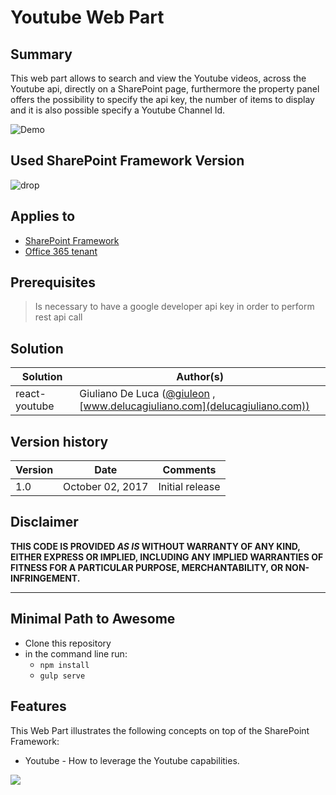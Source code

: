 # Youtube Web Part

## Summary
This web part allows to search and view the Youtube videos, across the Youtube api, directly on a SharePoint page, furthermore the property panel offers the possibility to specify the api key, the number of items to display and it is also possible specify a Youtube Channel Id.

![Demo](/assets/Preview.gif)

## Used SharePoint Framework Version 
![drop](https://img.shields.io/badge/version-GA-green.svg)

## Applies to

* [SharePoint Framework](https:/dev.office.com/sharepoint)
* [Office 365 tenant](https://dev.office.com/sharepoint/docs/spfx/set-up-your-development-environment)

## Prerequisites
 
> Is necessary to have a google developer api key in order to perform rest api call

## Solution

Solution|Author(s)
--------|---------
react-youtube|Giuliano De Luca ([@giuleon](https://twitter.com/giuleon) , [www.delucagiuliano.com](delucagiuliano.com))


## Version history

Version|Date|Comments
-------|----|--------
1.0|October 02, 2017|Initial release

## Disclaimer
**THIS CODE IS PROVIDED *AS IS* WITHOUT WARRANTY OF ANY KIND, EITHER EXPRESS OR IMPLIED, INCLUDING ANY IMPLIED WARRANTIES OF FITNESS FOR A PARTICULAR PURPOSE, MERCHANTABILITY, OR NON-INFRINGEMENT.**

---

## Minimal Path to Awesome

- Clone this repository
- in the command line run:
  - `npm install`
  - `gulp serve`

## Features
This Web Part illustrates the following concepts on top of the SharePoint Framework:

- Youtube - How to leverage the Youtube capabilities.

<img src="https://telemetry.sharepointpnp.com/sp-dev-fx-webparts/samples/react-youtube" />
